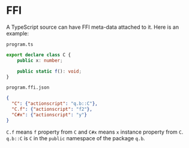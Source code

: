 # FFI

A TypeScript source can have FFI meta-data attached to it. Here is an example:

`program.ts`

```typescript
export declare class C {
    public x: number;

    public static f(): void;
}
```

`program.ffi.json`

```json
{
  "C": {"actionscript": "q.b::C"},
  "C.f": {"actionscript": "f2"},
  "C#x": {"actionscript": "y"}
}
```

`C.f` means `f` property from `C` and `C#x` means `x` instance property from `C`. `q.b::C` is `C` in the `public` namespace of the package `q.b`.